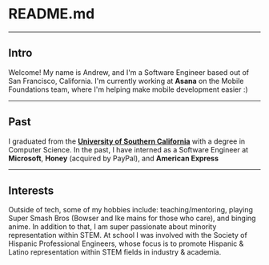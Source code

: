 # README.md

---

## Intro

Welcome! My name is Andrew, and I'm a Software Engineer based out of San Francisco, California.
I'm currently working at **Asana** on the Mobile Foundations team, where I'm helping make mobile
development easier :)

---

## Past

I graduated from the <a href="https://usc.edu/viterbi" target="_blank" rel="noreferrer"><b>University of Southern California</b></a>
with a degree in Computer Science. In the past, I have interned as a Software Engineer at <b>Microsoft</b>, <b>Honey</b> (acquired by PayPal), and <b>American Express</b>

---

## Interests

Outside of tech, some of my hobbies include: teaching/mentoring, playing Super Smash Bros (Bowser and Ike mains for
those who care), and binging anime. In addition to that, I am super passionate about minority representation
within STEM. At school I was involved with the Society of Hispanic Professional Engineers, whose focus is to promote
Hispanic & Latino representation within STEM fields in industry & academia.
